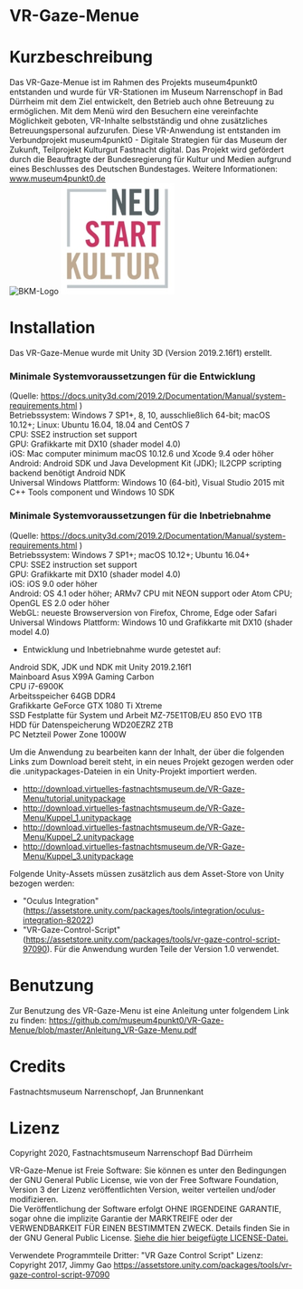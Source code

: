# VR-Gaze-Menue

# Kurzbeschreibung
Das VR-Gaze-Menue ist im Rahmen des Projekts museum4punkt0 entstanden und wurde für VR-Stationen im Museum Narrenschopf in Bad Dürrheim mit dem Ziel entwickelt, den Betrieb auch ohne Betreuung zu ermöglichen. Mit dem Menü wird den Besuchern eine vereinfachte Möglichkeit geboten, VR-Inhalte selbstständig und ohne zusätzliches Betreuungspersonal aufzurufen.
Diese VR-Anwendung ist entstanden im Verbundprojekt museum4punkt0 - Digitale Strategien für das Museum der Zukunft, Teilprojekt Kulturgut Fastnacht digital. Das Projekt wird gefördert durch die Beauftragte der Bundesregierung für Kultur und Medien aufgrund eines Beschlusses des Deutschen Bundestages. Weitere Informationen: www.museum4punkt0.de </br>
![BKM-Logo](https://github.com/museum4punkt0/images/blob/2c46af6cb625a2560f39b01ecb8c4c360733811c/BKM_Fz_2017_Web_de.gif)
![NeustartKultur](https://github.com/museum4punkt0/media_storage/blob/a35eedb36e5b502e90cd76d669a6b337002b230a/BKM_Neustart_Kultur_Wortmarke_pos_RGB_RZ_web.jpg)

# Installation
Das VR-Gaze-Menue wurde mit Unity 3D (Version 2019.2.16f1) erstellt. 

### Minimale Systemvoraussetzungen für die Entwicklung<br/>
(Quelle: https://docs.unity3d.com/2019.2/Documentation/Manual/system-requirements.html )<br/>
Betriebssystem:	Windows 7 SP1+, 8, 10, ausschließlich 64-bit; macOS 10.12+; Linux: Ubuntu 16.04, 18.04 and CentOS 7<br/>
CPU:	SSE2 instruction set support<br/>
GPU:	Grafikkarte mit DX10 (shader model 4.0)<br/>
iOS: Mac computer minimum macOS 10.12.6 und Xcode 9.4 oder höher<br/>
Android:	Android SDK und Java Development Kit (JDK); IL2CPP scripting backend benötigt Android NDK<br/>
Universal Windows Plattform: Windows 10 (64-bit), Visual Studio 2015 mit C++ Tools component und Windows 10 SDK<br/>

### Minimale Systemvoraussetzungen für die Inbetriebnahme<br/>
(Quelle: https://docs.unity3d.com/2019.2/Documentation/Manual/system-requirements.html )<br/>
Betriebssystem: Windows 7 SP1+; macOS 10.12+; Ubuntu 16.04+<br/>
CPU:	SSE2 instruction set support<br/>
GPU:	Grafikkarte mit DX10 (shader model 4.0)<br/>
iOS: iOS 9.0 oder höher<br/>
Android: OS 4.1 oder höher; ARMv7 CPU mit NEON support oder Atom CPU; OpenGL ES 2.0 oder höher<br/>
WebGL: neueste Browserversion von Firefox, Chrome, Edge oder Safari<br/>
Universal Windows Plattform: Windows 10 und Grafikkarte mit DX10 (shader model 4.0)<br/>

* Entwicklung und Inbetriebnahme wurde getestet auf:

Android SDK, JDK und NDK mit Unity 2019.2.16f1<br/>
Mainboard Asus X99A Gaming Carbon<br/>
CPU i7-6900K<br/>
Arbeitsspeicher 64GB DDR4<br/>
Grafikkarte GeForce GTX 1080 Ti Xtreme<br/>
SSD Festplatte für System und Arbeit MZ-75E1T0B/EU 850 EVO 1TB<br/>
HDD für Datenspeicherung WD20EZRZ 2TB<br/>
PC Netzteil Power Zone 1000W<br/>


Um die Anwendung zu bearbeiten kann der Inhalt, der über die folgenden Links zum Download bereit steht, in ein neues Projekt gezogen werden oder die .unitypackages-Dateien in ein Unity-Projekt importiert werden. 

* http://download.virtuelles-fastnachtsmuseum.de/VR-Gaze-Menu/tutorial.unitypackage
* http://download.virtuelles-fastnachtsmuseum.de/VR-Gaze-Menu/Kuppel_1.unitypackage
* http://download.virtuelles-fastnachtsmuseum.de/VR-Gaze-Menu/Kuppel_2.unitypackage
* http://download.virtuelles-fastnachtsmuseum.de/VR-Gaze-Menu/Kuppel_3.unitypackage


Folgende Unity-Assets müssen zusätzlich aus dem Asset-Store von Unity bezogen werden:</br>
* "Oculus Integration" (https://assetstore.unity.com/packages/tools/integration/oculus-integration-82022)</br>
* "VR-Gaze-Control-Script" (https://assetstore.unity.com/packages/tools/vr-gaze-control-script-97090). Für die Anwendung wurden Teile der Version 1.0 verwendet.</br>

# Benutzung
Zur Benutzung des VR-Gaze-Menu ist eine Anleitung unter folgendem Link zu finden: 
https://github.com/museum4punkt0/VR-Gaze-Menue/blob/master/Anleitung_VR-Gaze-Menu.pdf

# Credits

Fastnachtsmuseum Narrenschopf, 
Jan Brunnenkant

# Lizenz
Copyright 2020, Fastnachtsmuseum Narrenschopf Bad Dürrheim 

VR-Gaze-Menue ist Freie Software: Sie können es unter den Bedingungen
der GNU General Public License, wie von der Free Software Foundation,
Version 3 der Lizenz veröffentlichten Version, weiter verteilen und/oder modifizieren.</br>
Die Veröffentlichung der Software erfolgt OHNE IRGENDEINE GARANTIE, sogar ohne die implizite Garantie der MARKTREIFE oder der VERWENDBARKEIT FÜR EINEN BESTIMMTEN ZWECK. Details finden Sie in der GNU General Public License. [Siehe die hier beigefügte LICENSE-Datei.](https://github.com/museum4punkt0/VR-Gaze-Menue/blob/master/LICENSE.md)

Verwendete Programmteile Dritter:
"VR Gaze Control Script" Lizenz: Copyright 2017, Jimmy Gao
https://assetstore.unity.com/packages/tools/vr-gaze-control-script-97090

